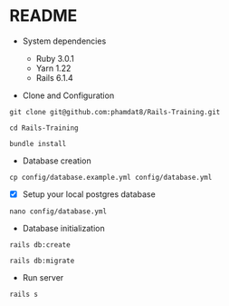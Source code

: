 # README

* System dependencies
  - Ruby 3.0.1
  - Yarn 1.22
  - Rails 6.1.4

* Clone and Configuration
```console
git clone git@github.com:phamdat8/Rails-Training.git
```

```console
cd Rails-Training
```
  
```console
bundle install
```
* Database creation
```console
cp config/database.example.yml config/database.yml
```
  
 - [X] Setup your local postgres database 
```console
nano config/database.yml
```

* Database initialization

```console
rails db:create
```
  
```console
rails db:migrate
```
* Run server

```console
rails s
```

